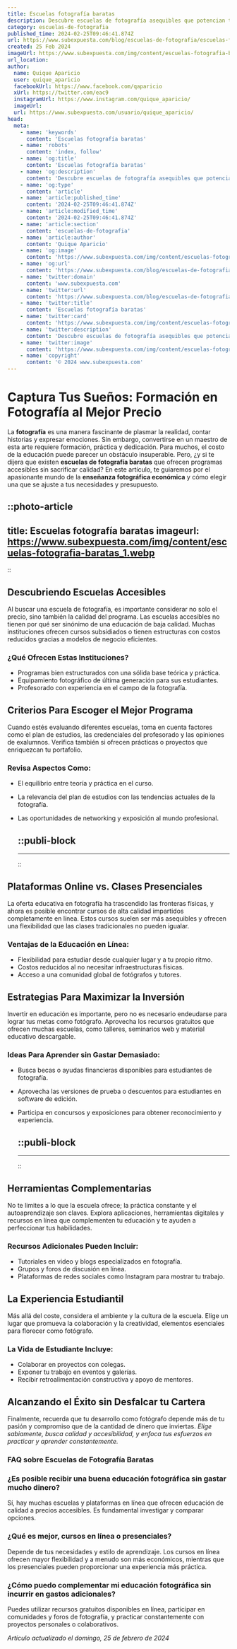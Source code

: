 ```yaml
---
title: Escuelas fotografía baratas
description: Descubre escuelas de fotografía asequibles que potencian tu talento. Calidad y precio en perfecta armonía para capturar tus sueños.
category: escuelas-de-fotografia
published_time: 2024-02-25T09:46:41.874Z
url: https://www.subexpuesta.com/blog/escuelas-de-fotografia/escuelas-fotografia-baratas
created: 25 Feb 2024
imageUrl: https://www.subexpuesta.com/img/content/escuelas-fotografia-baratas_1.webp
url_location:
author:
  name: Quique Aparicio
  user: quique_aparicio
  facebookUrl: https://www.facebook.com/qaparicio
  xUrl: https://twitter.com/eac9
  instagramUrl: https://www.instagram.com/quique_aparicio/
  imageUrl: 
  url: https://www.subexpuesta.com/usuario/quique_aparicio/
head:
  meta:
    - name: 'keywords'
      content: 'Escuelas fotografía baratas'
    - name: 'robots'
      content: 'index, follow'
    - name: 'og:title'
      content: 'Escuelas fotografía baratas'
    - name: 'og:description'
      content: 'Descubre escuelas de fotografía asequibles que potencian tu talento. Calidad y precio en perfecta armonía para capturar tus sueños.'
    - name: 'og:type'
      content: 'article'
    - name: 'article:published_time'
      content: '2024-02-25T09:46:41.874Z'
    - name: 'article:modified_time'
      content: '2024-02-25T09:46:41.874Z'
    - name: 'article:section'
      content: 'escuelas-de-fotografia'
    - name: 'article:author'
      content: 'Quique Aparicio'
    - name: 'og:image'
      content: 'https://www.subexpuesta.com/img/content/escuelas-fotografia-baratas_1.webp'
    - name: 'og:url'
      content: 'https://www.subexpuesta.com/blog/escuelas-de-fotografia/escuelas-fotografia-baratas'
    - name: 'twitter:domain'
      content: 'www.subexpuesta.com'
    - name: 'twitter:url'
      content: 'https://www.subexpuesta.com/blog/escuelas-de-fotografia/escuelas-fotografia-baratas'
    - name: 'twitter:title'
      content: 'Escuelas fotografía baratas'
    - name: 'twitter:card'
      content: 'https://www.subexpuesta.com/img/content/escuelas-fotografia-baratas_1.webp'
    - name: 'twitter:description'
      content: 'Descubre escuelas de fotografía asequibles que potencian tu talento. Calidad y precio en perfecta armonía para capturar tus sueños.'
    - name: 'twitter:image'
      content: 'https://www.subexpuesta.com/img/content/escuelas-fotografia-baratas_1.webp'
    - name: 'copyright'
      content: '© 2024 www.subexpuesta.com'
---
```

# Captura Tus Sueños: Formación en Fotografía al Mejor Precio

La **fotografía** es una manera fascinante de plasmar la realidad, contar historias y expresar emociones. Sin embargo, convertirse en un maestro de esta arte requiere formación, práctica y dedicación. Para muchos, el costo de la educación puede parecer un obstáculo insuperable. Pero, ¿y si te dijera que existen **escuelas de fotografía baratas** que ofrecen programas accesibles sin sacrificar calidad? En este artículo, te guiaremos por el apasionante mundo de la **enseñanza fotográfica económica** y cómo elegir una que se ajuste a tus necesidades y presupuesto.


::photo-article
---
title: Escuelas fotografía baratas
imageurl: https://www.subexpuesta.com/img/content/escuelas-fotografia-baratas_1.webp
---
::


## Descubriendo Escuelas Accesibles

Al buscar una escuela de fotografía, es importante considerar no solo el precio, sino también la calidad del programa. Las escuelas accesibles no tienen por qué ser sinónimo de una educación de baja calidad. Muchas instituciones ofrecen cursos subsidiados o tienen estructuras con costos reducidos gracias a modelos de negocio eficientes.

### ¿Qué Ofrecen Estas Instituciones?

- Programas bien estructurados con una sólida base teórica y práctica.
- Equipamiento fotográfico de última generación para sus estudiantes.
- Profesorado con experiencia en el campo de la fotografía.

## Criterios Para Escoger el Mejor Programa

Cuando estés evaluando diferentes escuelas, toma en cuenta factores como el plan de estudios, las credenciales del profesorado y las opiniones de exalumnos. Verifica también si ofrecen prácticas o proyectos que enriquezcan tu portafolio.

### Revisa Aspectos Como:

- El equilibrio entre teoría y práctica en el curso.
- La relevancia del plan de estudios con las tendencias actuales de la fotografía.
- Las oportunidades de networking y exposición al mundo profesional.


  ::publi-block
  ---
  ---
  ::
  
  
## Plataformas Online vs. Clases Presenciales

La oferta educativa en fotografía ha trascendido las fronteras físicas, y ahora es posible encontrar cursos de alta calidad impartidos completamente en línea. Estos cursos suelen ser más asequibles y ofrecen una flexibilidad que las clases tradicionales no pueden igualar.

### Ventajas de la Educación en Línea:

- Flexibilidad para estudiar desde cualquier lugar y a tu propio ritmo.
- Costos reducidos al no necesitar infraestructuras físicas.
- Acceso a una comunidad global de fotógrafos y tutores.

## Estrategias Para Maximizar la Inversión

Invertir en educación es importante, pero no es necesario endeudarse para lograr tus metas como fotógrafo. Aprovecha los recursos gratuitos que ofrecen muchas escuelas, como talleres, seminarios web y material educativo descargable.

### Ideas Para Aprender sin Gastar Demasiado:

- Busca becas o ayudas financieras disponibles para estudiantes de fotografía.
- Aprovecha las versiones de prueba o descuentos para estudiantes en software de edición.
- Participa en concursos y exposiciones para obtener reconocimiento y experiencia.


  ::publi-block
  ---
  ---
  ::
  
  
## Herramientas Complementarias

No te limites a lo que la escuela ofrece; la práctica constante y el autoaprendizaje son claves. Explora aplicaciones, herramientas digitales y recursos en línea que complementen tu educación y te ayuden a perfeccionar tus habilidades.

### Recursos Adicionales Pueden Incluir:

- Tutoriales en video y blogs especializados en fotografía.
- Grupos y foros de discusión en línea.
- Plataformas de redes sociales como Instagram para mostrar tu trabajo.

## La Experiencia Estudiantil

Más allá del coste, considera el ambiente y la cultura de la escuela. Elige un lugar que promueva la colaboración y la creatividad, elementos esenciales para florecer como fotógrafo.

### La Vida de Estudiante Incluye:

- Colaborar en proyectos con colegas.
- Exponer tu trabajo en eventos y galerías.
- Recibir retroalimentación constructiva y apoyo de mentores.

## Alcanzando el Éxito sin Desfalcar tu Cartera

Finalmente, recuerda que tu desarrollo como fotógrafo depende más de tu pasión y compromiso que de la cantidad de dinero que inviertas. *Elige sabiamente, busca calidad y accesibilidad, y enfoca tus esfuerzos en practicar y aprender constantemente.*

### FAQ sobre Escuelas de Fotografía Baratas

### ¿Es posible recibir una buena educación fotográfica sin gastar mucho dinero?
Sí, hay muchas escuelas y plataformas en línea que ofrecen educación de calidad a precios accesibles. Es fundamental investigar y comparar opciones.

### ¿Qué es mejor, cursos en línea o presenciales?
Depende de tus necesidades y estilo de aprendizaje. Los cursos en línea ofrecen mayor flexibilidad y a menudo son más económicos, mientras que los presenciales pueden proporcionar una experiencia más práctica.

### ¿Cómo puedo complementar mi educación fotográfica sin incurrir en gastos adicionales?
Puedes utilizar recursos gratuitos disponibles en línea, participar en comunidades y foros de fotografía, y practicar constantemente con proyectos personales o colaborativos.

_Artículo actualizado el domingo, 25 de febrero de 2024_